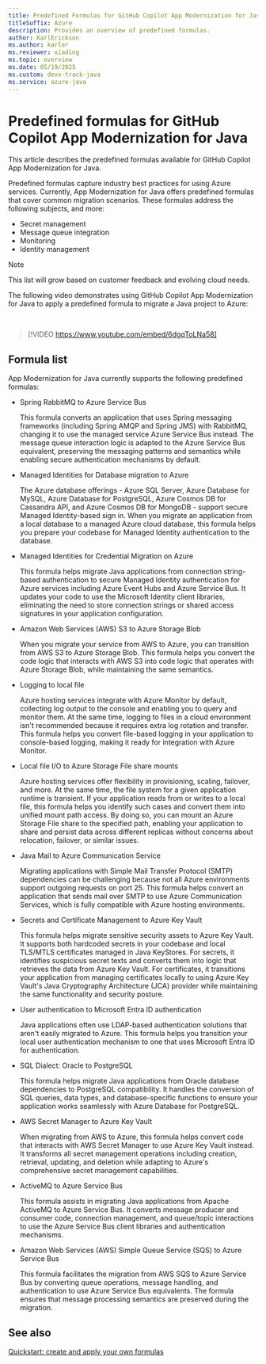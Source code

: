 ```yaml
---
title: Predefined Formulas for GitHub Copilot App Modernization for Java
titleSuffix: Azure
description: Provides an overview of predefined formulas.
author: KarlErickson
ms.author: karler
ms.reviewer: xiading
ms.topic: overview
ms.date: 05/19/2025
ms.custom: devx-track-java
ms.service: azure-java
---
```


# Predefined formulas for GitHub Copilot App Modernization for Java

This article describes the predefined formulas available for GitHub Copilot App Modernization for Java.

Predefined formulas capture industry best practices for using Azure services. Currently, App Modernization for Java offers predefined formulas that cover common migration scenarios. These formulas address the following subjects, and more:

- Secret management
- Message queue integration
- Monitoring
- Identity management

> [!NOTE]
> This list will grow based on customer feedback and evolving cloud needs.

The following video demonstrates using GitHub Copilot App Modernization for Java to apply a predefined formula to migrate a Java project to Azure:

<br>

> [!VIDEO https://www.youtube.com/embed/6dgqToLNa58]

## Formula list

App Modernization for Java currently supports the following predefined formulas:

- Spring RabbitMQ to Azure Service Bus

  This formula converts an application that uses Spring messaging frameworks (including Spring AMQP and Spring JMS) with RabbitMQ, changing it to use the managed service Azure Service Bus instead. The message queue interaction logic is adapted to the Azure Service Bus equivalent, preserving the messaging patterns and semantics while enabling secure authentication mechanisms by default.

- Managed Identities for Database migration to Azure

  The Azure database offerings - Azure SQL Server, Azure Database for MySQL, Azure Database for PostgreSQL, Azure Cosmos DB for Cassandra API, and Azure Cosmos DB for MongoDB - support secure Managed Identity-based sign in. When you migrate an application from a local database to a managed Azure cloud database, this formula helps you prepare your codebase for Managed Identity authentication to the database.

- Managed Identities for Credential Migration on Azure

  This formula helps migrate Java applications from connection string-based authentication to secure Managed Identity authentication for Azure services including Azure Event Hubs and Azure Service Bus. It updates your code to use the Microsoft Identity client libraries, eliminating the need to store connection strings or shared access signatures in your application configuration.

- Amazon Web Services (AWS) S3 to Azure Storage Blob

  When you migrate your service from AWS to Azure, you can transition from AWS S3 to Azure Storage Blob. This formula helps you convert the code logic that interacts with AWS S3 into code logic that operates with Azure Storage Blob, while maintaining the same semantics.

- Logging to local file

  Azure hosting services integrate with Azure Monitor by default, collecting log output to the console and enabling you to query and monitor them. At the same time, logging to files in a cloud environment isn't recommended because it requires extra log rotation and transfer. This formula helps you convert file-based logging in your application to console-based logging, making it ready for integration with Azure Monitor.

- Local file I/O to Azure Storage File share mounts

  Azure hosting services offer flexibility in provisioning, scaling, failover, and more. At the same time, the file system for a given application runtime is transient. If your application reads from or writes to a local file, this formula helps you identify such cases and convert them into unified mount path access. By doing so, you can mount an Azure Storage File share to the specified path, enabling your application to share and persist data across different replicas without concerns about relocation, failover, or similar issues.

- Java Mail to Azure Communication Service

  Migrating applications with Simple Mail Transfer Protocol (SMTP) dependencies can be challenging because not all Azure environments support outgoing requests on port 25. This formula helps convert an application that sends mail over SMTP to use Azure Communication Services, which is fully compatible with Azure hosting environments.

- Secrets and Certificate Management to Azure Key Vault

  This formula helps migrate sensitive security assets to Azure Key Vault. It supports both hardcoded secrets in your codebase and local TLS/MTLS certificates managed in Java KeyStores. For secrets, it identifies suspicious secret texts and converts them into logic that retrieves the data from Azure Key Vault. For certificates, it transitions your application from managing certificates locally to using Azure Key Vault's Java Cryptography Architecture (JCA) provider while maintaining the same functionality and security posture.

- User authentication to Microsoft Entra ID authentication

  Java applications often use LDAP-based authentication solutions that aren't easily migrated to Azure. This formula helps you transition your local user authentication mechanism to one that uses Microsoft Entra ID for authentication.

- SQL Dialect: Oracle to PostgreSQL

  This formula helps migrate Java applications from Oracle database dependencies to PostgreSQL compatibility. It handles the conversion of SQL queries, data types, and database-specific functions to ensure your application works seamlessly with Azure Database for PostgreSQL.

- AWS Secret Manager to Azure Key Vault

  When migrating from AWS to Azure, this formula helps convert code that interacts with AWS Secret Manager to use Azure Key Vault instead. It transforms all secret management operations including creation, retrieval, updating, and deletion while adapting to Azure's comprehensive secret management capabilities.

- ActiveMQ to Azure Service Bus

  This formula assists in migrating Java applications from Apache ActiveMQ to Azure Service Bus. It converts message producer and consumer code, connection management, and queue/topic interactions to use the Azure Service Bus client libraries and authentication mechanisms.

- Amazon Web Services (AWS) Simple Queue Service (SQS) to Azure Service Bus

  This formula facilitates the migration from AWS SQS to Azure Service Bus by converting queue operations, message handling, and authentication to use Azure Service Bus equivalents. The formula ensures that message processing semantics are preserved during the migration.

## See also

[Quickstart: create and apply your own formulas](migrate-github-copilot-app-modernization-for-java-quickstart-create-and-apply-your-own-formula.md)
